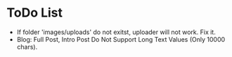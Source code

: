 ToDo List
=========

* If folder 'images/uploads' do not exitst, uploader will not work. Fix it.
* Blog: Full Post, Intro Post Do Not Support Long Text Values (Only 10000 chars).